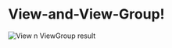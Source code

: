 # View-and-View-Group!
![View n ViewGroup result](https://user-images.githubusercontent.com/110016178/215405214-3834c4d4-57db-43ca-bdd7-0c1899c8788c.jpg)
